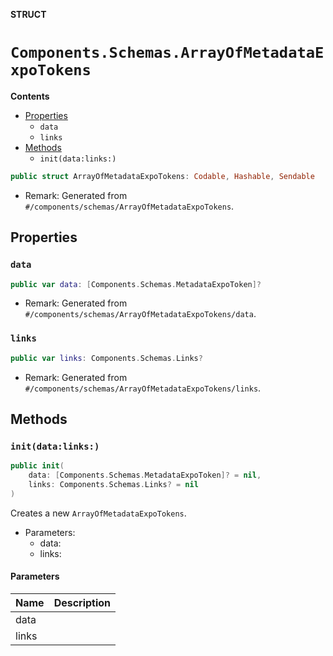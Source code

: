 **STRUCT**

# `Components.Schemas.ArrayOfMetadataExpoTokens`

**Contents**

- [Properties](#properties)
  - `data`
  - `links`
- [Methods](#methods)
  - `init(data:links:)`

```swift
public struct ArrayOfMetadataExpoTokens: Codable, Hashable, Sendable
```

- Remark: Generated from `#/components/schemas/ArrayOfMetadataExpoTokens`.

## Properties
### `data`

```swift
public var data: [Components.Schemas.MetadataExpoToken]?
```

- Remark: Generated from `#/components/schemas/ArrayOfMetadataExpoTokens/data`.

### `links`

```swift
public var links: Components.Schemas.Links?
```

- Remark: Generated from `#/components/schemas/ArrayOfMetadataExpoTokens/links`.

## Methods
### `init(data:links:)`

```swift
public init(
    data: [Components.Schemas.MetadataExpoToken]? = nil,
    links: Components.Schemas.Links? = nil
)
```

Creates a new `ArrayOfMetadataExpoTokens`.

- Parameters:
  - data:
  - links:

#### Parameters

| Name | Description |
| ---- | ----------- |
| data |  |
| links |  |